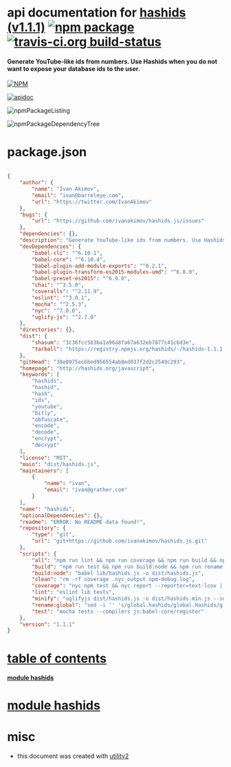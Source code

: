 # api documentation for  [hashids (v1.1.1)](http://hashids.org/javascript)  [![npm package](https://img.shields.io/npm/v/npmdoc-hashids.svg?style=flat-square)](https://www.npmjs.org/package/npmdoc-hashids) [![travis-ci.org build-status](https://api.travis-ci.org/npmdoc/node-npmdoc-hashids.svg)](https://travis-ci.org/npmdoc/node-npmdoc-hashids)
#### Generate YouTube-like ids from numbers. Use Hashids when you do not want to expose your database ids to the user.

[![NPM](https://nodei.co/npm/hashids.png?downloads=true)](https://www.npmjs.com/package/hashids)

[![apidoc](https://npmdoc.github.io/node-npmdoc-hashids/build/screenCapture.buildNpmdoc.browser._2Fhome_2Ftravis_2Fbuild_2Fnpmdoc_2Fnode-npmdoc-hashids_2Ftmp_2Fbuild_2Fapidoc.html.png)](https://npmdoc.github.io/node-npmdoc-hashids/build/apidoc.html)

![npmPackageListing](https://npmdoc.github.io/node-npmdoc-hashids/build/screenCapture.npmPackageListing.svg)

![npmPackageDependencyTree](https://npmdoc.github.io/node-npmdoc-hashids/build/screenCapture.npmPackageDependencyTree.svg)



# package.json

```json

{
    "author": {
        "name": "Ivan Akimov",
        "email": "ivan@barreleye.com",
        "url": "https://twitter.com/IvanAkimov"
    },
    "bugs": {
        "url": "https://github.com/ivanakimov/hashids.js/issues"
    },
    "dependencies": {},
    "description": "Generate YouTube-like ids from numbers. Use Hashids when you do not want to expose your database ids to the user.",
    "devDependencies": {
        "babel-cli": "^6.10.1",
        "babel-core": "^6.10.4",
        "babel-plugin-add-module-exports": "^0.2.1",
        "babel-plugin-transform-es2015-modules-umd": "^6.8.0",
        "babel-preset-es2015": "^6.9.0",
        "chai": "^3.5.0",
        "coveralls": "^2.11.9",
        "eslint": "^3.0.1",
        "mocha": "^2.5.3",
        "nyc": "^7.0.0",
        "uglify-js": "^2.7.0"
    },
    "directories": {},
    "dist": {
        "shasum": "3c36fcc5b3ba1a96a8fa67a632eb7877c41c6d3e",
        "tarball": "https://registry.npmjs.org/hashids/-/hashids-1.1.1.tgz"
    },
    "gitHead": "38e8975ecbbed956554ab8ed037f2d2c2549c293",
    "homepage": "http://hashids.org/javascript",
    "keywords": [
        "hashids",
        "hashid",
        "hash",
        "ids",
        "youtube",
        "bitly",
        "obfuscate",
        "encode",
        "decode",
        "encrypt",
        "decrypt"
    ],
    "license": "MIT",
    "main": "dist/hashids.js",
    "maintainers": [
        {
            "name": "ivan",
            "email": "ivan@grather.com"
        }
    ],
    "name": "hashids",
    "optionalDependencies": {},
    "readme": "ERROR: No README data found!",
    "repository": {
        "type": "git",
        "url": "git+https://github.com/ivanakimov/hashids.js.git"
    },
    "scripts": {
        "all": "npm run lint && npm run coverage && npm run build && npm run clean",
        "build": "npm run test && npm run build:node && npm run rename:global && npm run minify",
        "build:node": "babel lib/hashids.js -o dist/hashids.js",
        "clean": "rm -rf coverage .nyc_output npm-debug.log",
        "coverage": "nyc npm test && nyc report --reporter=text-lcov | coveralls",
        "lint": "eslint lib tests",
        "minify": "uglifyjs dist/hashids.js -o dist/hashids.min.js --source-map dist/hashids.min.map --compress --mangle",
        "rename:global": "sed -i '' 's/global.hashids/global.Hashids/g' dist/hashids.js",
        "test": "mocha tests --compilers js:babel-core/register"
    },
    "version": "1.1.1"
}
```



# <a name="apidoc.tableOfContents"></a>[table of contents](#apidoc.tableOfContents)

#### [module hashids](#apidoc.module.hashids)



# <a name="apidoc.module.hashids"></a>[module hashids](#apidoc.module.hashids)



# misc
- this document was created with [utility2](https://github.com/kaizhu256/node-utility2)
